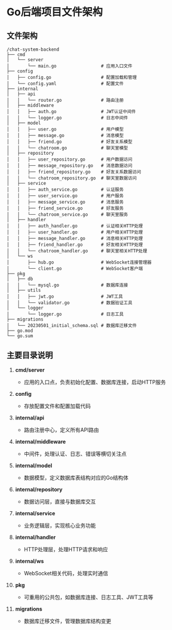 # Go后端项目文件架构

## 文件架构

```
/chat-system-backend
├── cmd
│   └── server
│       └── main.go                 # 应用入口文件
├── config
│   ├── config.go                   # 配置加载和管理
│   └── config.yaml                 # 配置文件
├── internal
│   ├── api
│   │   └── router.go               # 路由注册
│   ├── middleware
│   │   ├── auth.go                 # JWT认证中间件
│   │   └── logger.go               # 日志中间件
│   ├── model
│   │   ├── user.go                 # 用户模型
│   │   ├── message.go              # 消息模型
│   │   ├── friend.go               # 好友关系模型
│   │   └── chatroom.go             # 聊天室模型
│   ├── repository
│   │   ├── user_repository.go      # 用户数据访问
│   │   ├── message_repository.go   # 消息数据访问
│   │   ├── friend_repository.go    # 好友关系数据访问
│   │   └── chatroom_repository.go  # 聊天室数据访问
│   ├── service
│   │   ├── auth_service.go         # 认证服务
│   │   ├── user_service.go         # 用户服务
│   │   ├── message_service.go      # 消息服务
│   │   ├── friend_service.go       # 好友服务
│   │   └── chatroom_service.go     # 聊天室服务
│   ├── handler
│   │   ├── auth_handler.go         # 认证相关HTTP处理
│   │   ├── user_handler.go         # 用户相关HTTP处理
│   │   ├── message_handler.go      # 消息相关HTTP处理
│   │   ├── friend_handler.go       # 好友相关HTTP处理
│   │   └── chatroom_handler.go     # 聊天室相关HTTP处理
│   └── ws
│       ├── hub.go                  # WebSocket连接管理器
│       └── client.go               # WebSocket客户端
├── pkg
│   ├── db
│   │   └── mysql.go                # 数据库连接
│   ├── utils
│   │   ├── jwt.go                  # JWT工具
│   │   └── validator.go            # 数据验证工具
│   └── logger
│       └── logger.go               # 日志工具
├── migrations
│   └── 20230501_initial_schema.sql # 数据库迁移文件
├── go.mod
└── go.sum
```

## 主要目录说明

1. **cmd/server**
   - 应用的入口点，负责初始化配置、数据库连接，启动HTTP服务

2. **config**
   - 存放配置文件和配置加载代码

3. **internal/api**
   - 路由注册中心，定义所有API路由

4. **internal/middleware**
   - 中间件，处理认证、日志、错误等横切关注点

5. **internal/model**
   - 数据模型，定义数据库表结构对应的Go结构体

6. **internal/repository**
   - 数据访问层，直接与数据库交互

7. **internal/service**
   - 业务逻辑层，实现核心业务功能

8. **internal/handler**
   - HTTP处理层，处理HTTP请求和响应

9. **internal/ws**
   - WebSocket相关代码，处理实时通信

10. **pkg**
    - 可重用的公共包，如数据库连接、日志工具、JWT工具等

11. **migrations**
    - 数据库迁移文件，管理数据库结构变更